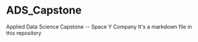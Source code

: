 # ADS_Capstone
Applied Data Science Capstone -- Space Y Company
It's a markdown file in this repository

